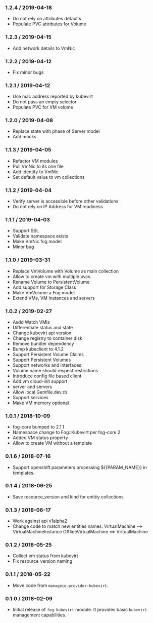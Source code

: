 ### 1.2.4 / 2019-04-18

* Do not rely on attributes defaults
* Populate PVC attributes for Volume

### 1.2.3 / 2019-04-15

* Add network details to VmNic

### 1.2.2 / 2019-04-12

* Fix minor bugs

### 1.2.1 / 2019-04-12

* Use mac address reported by kubevirt
* Do not pass an empty selector
* Populate PVC for VM volume

### 1.2.0 / 2019-04-08

* Replace state with phase of Server model
* Add mocks

### 1.1.3 / 2019-04-05

* Refactor VM modules
* Pull VmNic to its one file
* Add identity to VmNic
* Set default value to vm collections

### 1.1.2 / 2019-04-04

* Verify server is accessible before other validations
* Do not rely on IP Address for VM readiness

### 1.1.1 / 2019-04-03

* Support SSL
* Validate namespace exists
* Make VmNic fog model
* Minor bug

### 1.1.0 / 2019-03-31

* Replace VmVolume with Volume as main collection
* Allow to create vm with multiple pvcs
* Rename Volume to PersistentVolume
* Add support for Storage Class
* Make VmVolume a Fog model
* Extend VMs, VM Instances and servers

### 1.0.2 / 2019-02-27

* Asdd Watch VMIs
* Differentiate status and state
* Change kubevirt api version
* Change registry to container disk
* Remove bundler dependency
* Bump kubeclient to 4.1.2
* Support Persistent Volume Claims
* Support Persistent Volumes
* Support networks and interfaces
* Volume name should respect restrictions
* Introduce config file based client
* Add vm cloud-init support
* server and servers
* Allow local Gemfile.dev.rb
* Support services
* Make VM memory optional

### 1.0.1 / 2018-10-09

* fog-core bumped to 2.1.1
* Namespace change to Fog::Kubevirt per fog-core 2
* Added VM status property
* Allow to create VM without a template

### 0.1.6 / 2018-07-16

* Support openshift parameters processing ${{PARAM_NAME}} in templates.

### 0.1.4 / 2018-06-25

* Save resource_version and kind for entitiy collections

### 0.1.3 / 2018-06-17

* Work against api v1alpha2
* Change code to match new entities names:
  VirtualMachine ==> VirtualMachineInstance
  OfflineVirtualMachine ==> VirtualMachine

### 0.1.2 / 2018-05-25

* Collect vm status from kubevirt
* Fix resource_version naming

### 0.1.1 / 2018-05-22

* Move code from `manageiq-provider-kubevirt`.

### 0.1.0 / 2018-02-09

* Initial release of `fog-kubevirt` module. It provides basic `kubevirt`
  management capabilities.
